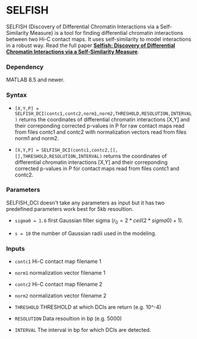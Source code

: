 # SELFISH
SELFISH (Discovery of Differential Chromatin Interactions via a Self-Similarity Measure) is a tool for finding differential chromatin interactions between two Hi-C contact maps. It uses self-similarity to model interactions in a robust way. Read the full paper <a href="https://www.biorxiv.org/content/10.1101/540708v1?rss=1" target="_blank">**Selfish: Discovery of Differential Chromatin Interactions via a Self-Similarity Measure**</a>. 

<h3>Dependency </h3>
MATLAB 8.5 and newer.
<h3>Syntax</h3>

- ```[X,Y,P] = SELFISH_DCI(contc1,contc2,norm1,norm2,THRESHOLD,RESOLUTION,INTERVAL)``` returns the coordinates of differential chromatin interactions [X,Y] and their correponding corrected p-values in P for raw contact maps read from files contc1 and contc2 with normalization vectors read from files norm1 and norm2. 

- ```[X,Y,P] = SELFISH_DCI(contc1,contc2,[],[],THRESHOLD,RESOLUTION,INTERVAL)``` returns the coordinates of differential chromatin interactions [X,Y] and their correponding corrected p-values in P for contact maps read from files contc1 and contc2. 

<h3>Parameters</h3>
SELFISH_DCI doesn't take any parameters as input but it has two predefined parameters work best for 5kb resoultion.

- `sigma0 = 1.6` first Gaussian filter sigma ($r_0 =  2*ceil(2*sigma0)+1$).

- `s = 10` the number of Gaussian radii used in the modeling.
<h3>Inputs</h3>

- `contc1`              Hi-C contact map filename 1

- `norm1`               normalization vector filename 1

- `contc2`              Hi-C contact map filename 2

- `norm2`               normalization vector filename 2

- `THRESHOLD`           THRESHOLD at which DCIs are return (e.g. 10^-4)

- `RESOLUTION`          Data resoultion in bp (e.g. 5000)

- `INTERVAL`            The interval in bp for which DCIs are detected.
